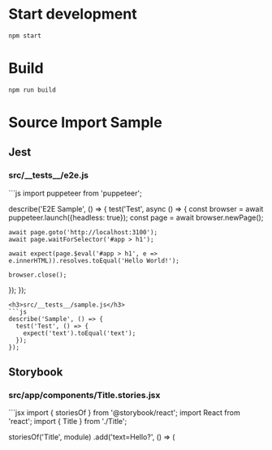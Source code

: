 # Start development

```bash
npm start
```

# Build

```bash
npm run build
```

# Source Import Sample

## Jest 
<!-- import src/__tests__/*.js --title-tag h3 -->
<h3>src/__tests__/e2e.js</h3>
```js
import puppeteer from 'puppeteer';

describe('E2E Sample', () => {
  test('Test', async () => {
    const browser = await puppeteer.launch({headless: true});
    const page = await browser.newPage();
    
    await page.goto('http://localhost:3100');
    await page.waitForSelector('#app > h1');
    
    await expect(page.$eval('#app > h1', e => e.innerHTML)).resolves.toEqual('Hello World!');
    
    browser.close();
  });
});
```
<h3>src/__tests__/sample.js</h3>
```js
describe('Sample', () => {
  test('Test', () => {
    expect('text').toEqual('text');
  });
});
```
<!-- importend -->

<!-- import src/**/*.test.js --title-tag h3 -->
<!-- importend -->

## Storybook
<!-- import src/**/*.stories.jsx --title-tag h3 -->
<h3>src/app/components/Title.stories.jsx</h3>
```jsx
import { storiesOf } from '@storybook/react';
import React from 'react';
import { Title } from './Title';

storiesOf('Title', module)
  .add('text=Hello?', () => (
    <Title text="Hello?"/>
  ))
  .add('text=World?', () => (
    <Title text="World?"/>
  ));
```
<!-- importend -->